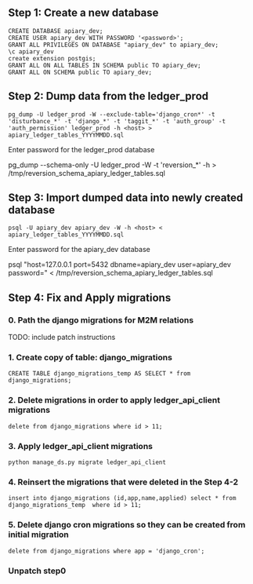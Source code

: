 ## Step 1: Create a new database
```
CREATE DATABASE apiary_dev;
CREATE USER apiary_dev WITH PASSWORD '<password>';
GRANT ALL PRIVILEGES ON DATABASE "apiary_dev" to apiary_dev;
\c apiary_dev
create extension postgis;
GRANT ALL ON ALL TABLES IN SCHEMA public TO apiary_dev;
GRANT ALL ON SCHEMA public TO apiary_dev;
```

## Step 2: Dump data from the ledger_prod
```
pg_dump -U ledger_prod -W --exclude-table='django_cron*' -t 'disturbance_*' -t 'django_*' -t 'taggit_*' -t 'auth_group' -t 'auth_permission' ledger_prod -h <host> > apiary_ledger_tables_YYYYMMDD.sql
```
Enter password for the ledger_prod database

pg_dump --schema-only -U ledger_prod -W -t 'reversion_*' -h <host> > /tmp/reversion_schema_apiary_ledger_tables.sql


## Step 3: Import dumped data into newly created database
```
psql -U apiary_dev apiary_dev -W -h <host> < apiary_ledger_tables_YYYYMMDD.sql
```
Enter password for the apiary_dev database

psql "host=127.0.0.1 port=5432 dbname=apiary_dev user=apiary_dev password=<password>" < /tmp/reversion_schema_apiary_ledger_tables.sql



## Step 4: Fix and Apply migrations
### 0. Path the django migrations for M2M relations
TODO: include patch instructions

### 1. Create copy of table: django_migrations
```
CREATE TABLE django_migrations_temp AS SELECT * from django_migrations;
```
### 2. Delete migrations in order to apply ledger_api_client migrations
```
delete from django_migrations where id > 11;
```
### 3. Apply ledger_api_client migrations
```
python manage_ds.py migrate ledger_api_client
```
### 4. Reinsert the migrations that were deleted in the Step 4-2
```
insert into django_migrations (id,app,name,applied) select * from  django_migrations_temp  where id > 11;
```
### 5. Delete django cron migrations so they can be created from initial migration
```
delete from django_migrations where app = 'django_cron';
```
<!-- ### 6. Drop the django_cron table
```
drop table django_cron_cronjoblog;
``` -->


### Unpatch step0


